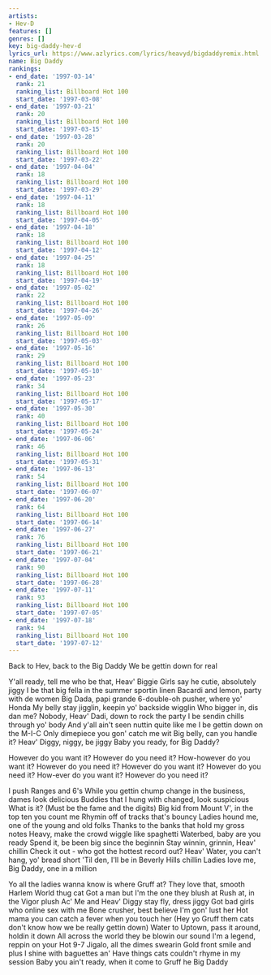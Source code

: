 ```yaml
---
artists:
- Hev-D
features: []
genres: []
key: big-daddy-hev-d
lyrics_url: https://www.azlyrics.com/lyrics/heavyd/bigdaddyremix.html
name: Big Daddy
rankings:
- end_date: '1997-03-14'
  rank: 21
  ranking_list: Billboard Hot 100
  start_date: '1997-03-08'
- end_date: '1997-03-21'
  rank: 20
  ranking_list: Billboard Hot 100
  start_date: '1997-03-15'
- end_date: '1997-03-28'
  rank: 20
  ranking_list: Billboard Hot 100
  start_date: '1997-03-22'
- end_date: '1997-04-04'
  rank: 18
  ranking_list: Billboard Hot 100
  start_date: '1997-03-29'
- end_date: '1997-04-11'
  rank: 18
  ranking_list: Billboard Hot 100
  start_date: '1997-04-05'
- end_date: '1997-04-18'
  rank: 18
  ranking_list: Billboard Hot 100
  start_date: '1997-04-12'
- end_date: '1997-04-25'
  rank: 18
  ranking_list: Billboard Hot 100
  start_date: '1997-04-19'
- end_date: '1997-05-02'
  rank: 22
  ranking_list: Billboard Hot 100
  start_date: '1997-04-26'
- end_date: '1997-05-09'
  rank: 26
  ranking_list: Billboard Hot 100
  start_date: '1997-05-03'
- end_date: '1997-05-16'
  rank: 29
  ranking_list: Billboard Hot 100
  start_date: '1997-05-10'
- end_date: '1997-05-23'
  rank: 34
  ranking_list: Billboard Hot 100
  start_date: '1997-05-17'
- end_date: '1997-05-30'
  rank: 40
  ranking_list: Billboard Hot 100
  start_date: '1997-05-24'
- end_date: '1997-06-06'
  rank: 46
  ranking_list: Billboard Hot 100
  start_date: '1997-05-31'
- end_date: '1997-06-13'
  rank: 54
  ranking_list: Billboard Hot 100
  start_date: '1997-06-07'
- end_date: '1997-06-20'
  rank: 64
  ranking_list: Billboard Hot 100
  start_date: '1997-06-14'
- end_date: '1997-06-27'
  rank: 76
  ranking_list: Billboard Hot 100
  start_date: '1997-06-21'
- end_date: '1997-07-04'
  rank: 90
  ranking_list: Billboard Hot 100
  start_date: '1997-06-28'
- end_date: '1997-07-11'
  rank: 93
  ranking_list: Billboard Hot 100
  start_date: '1997-07-05'
- end_date: '1997-07-18'
  rank: 94
  ranking_list: Billboard Hot 100
  start_date: '1997-07-12'
---
```



Back to Hev, back to the Big Daddy
We be gettin down for real


Y'all ready, tell me who be that, Heav' Biggie
Girls say he cutie, absolutely jiggy
I be that big fella in the summer sportin linen
Bacardi and lemon, party with de women
Big Dada, papi grande
6-double-oh pusher, where yo' Honda
My belly stay jigglin, keepin yo' backside wigglin
Who bigger in, dis dan me?
Nobody, Heav' Dadi, down to rock the party
I be sendin chills through yo' body
And y'all ain't seen nuttin quite like me
I be gettin down on the M-I-C
Only dimepiece you gon' catch me wit
Big belly, can you handle it?
Heav' Diggy, niggy, be jiggy
Baby you ready, for Big Daddy?


However do you want it?  However do you need it?
How-however do you want it?  However do you need it?
However do you want it?  However do you need it?
How-ever do you want it?  However do you need it?


I push Ranges and 6's
While you gettin chump change in the business, dames look delicious
Buddies that I hung with changed, look suspicious
What is it?  (Must be the fame and the digits)
Big kid from Mount V', in the top ten you count me
Rhymin off of tracks that's bouncy
Ladies hound me, one of the young and old folks
Thanks to the banks that hold my gross notes
Heavy, make the crowd wiggle like spaghetti
Waterbed, baby are you ready
Spend it, be been big since the beginnin
Stay winnin, grinnin, Heav' chillin
Check it out - who got the hottest record out?
Heav' Water, you can't hang, yo' bread short
'Til den, I'll be in Beverly Hills chillin
Ladies love me, Big Daddy, one in a million




Yo all the ladies wanna know is where Gruff at?
They love that, smooth Harlem World thug cat
Got a man but I'm the one they blush at
Rush at, in the Vigor plush Ac'
Me and Heav' Diggy stay fly, dress jiggy
Got bad girls who online sex with me
Bone crusher, best believe I'm gon' lust her
Hot mama you can catch a fever when you touch her
(Hey yo Gruff them cats don't know how we be really gettin down)
Water to Uptown, pass it around, holdin it down
All across the world they be blowin our sound
I'm a legend, reppin on your Hot 9-7
Jigalo, all the dimes swearin
Gold front smile and plus I shine with baguettes an'
Have things cats couldn't rhyme in my session
Baby you ain't ready, when it come to Gruff he Big Daddy





